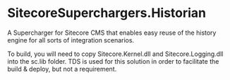 SitecoreSuperchargers.Historian
===============================

A Supercharger for Sitecore CMS that enables easy reuse of the history engine for all sorts of integration scenarios.

To build, you will need to copy Sitecore.Kernel.dll and Sitecore.Logging.dll into the sc.lib folder.
TDS is used for this solution in order to facilitate the build & deploy, but not a requirement.